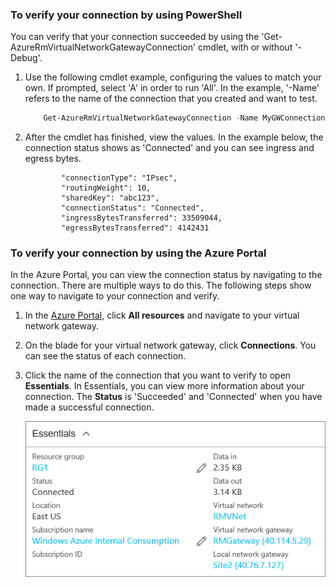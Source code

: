 ### To verify your connection by using PowerShell

You can verify that your connection succeeded by using the 'Get-AzureRmVirtualNetworkGatewayConnection' cmdlet, with or without '-Debug'. 

1. Use the following cmdlet example, configuring the values to match your own. If prompted, select 'A' in order to run 'All'. In the example, '-Name' refers to the name of the connection that you created and want to test.

    ```powershell
        Get-AzureRmVirtualNetworkGatewayConnection -Name MyGWConnection -ResourceGroupName MyRG
    ```
2. After the cmdlet has finished, view the values. In the example below, the connection status shows as 'Connected' and you can see ingress and egress bytes.

    ```
            "connectionType": "IPsec",
            "routingWeight": 10,
            "sharedKey": "abc123",
            "connectionStatus": "Connected",
            "ingressBytesTransferred": 33509044,
            "egressBytesTransferred": 4142431
    ```

### To verify your connection by using the Azure Portal

In the Azure Portal, you can view the connection status by navigating to the connection. There are multiple ways to do this. The following steps show one way to navigate to your connection and verify.

1. In the [Azure Portal](http://portal.azure.cn), click **All resources** and navigate to your virtual network gateway.
2. On the blade for your virtual network gateway, click **Connections**. You can see the status of each connection.
3. Click the name of the connection that you want to verify to open **Essentials**. In Essentials, you can view more information about your connection. The **Status** is 'Succeeded' and 'Connected' when you have made a successful connection.

    ![Verify connection](./media/vpn-gateway-verify-connection-rm-include/connectionsucceeded.png)
